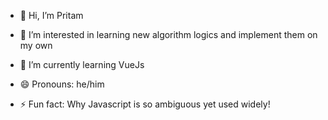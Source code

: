 - 👋 Hi, I’m Pritam
  
- 👀 I’m interested in learning new algorithm
     logics and implement them on my own
  
- 🌱 I’m currently learning VueJs
  
- 😄 Pronouns: he/him
  
- ⚡ Fun fact: Why Javascript is so ambiguous yet used widely!

<!---
23f1002917/23f1002917 is a ✨ special ✨ repository because its `README.md` (this file) appears on your GitHub profile.
You can click the Preview link to take a look at your changes.
--->

